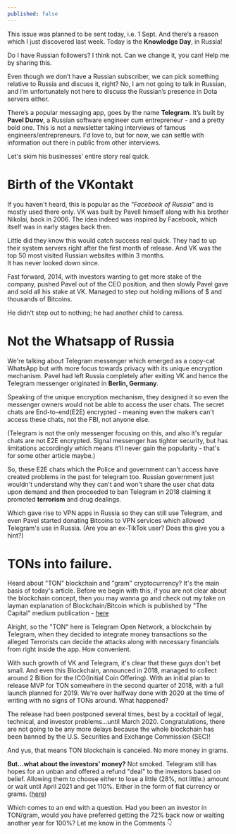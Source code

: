 ```yaml
---
published: false
---
```

This issue was planned to be sent today, i.e. 1 Sept. And there’s a reason which I just discovered last week.
Today is the **Knowledge Day**, in Russia!  

Do I have Russian followers? I think not. Can we change it, you can! Help me by sharing this.  

Even though we don’t have a Russian subscriber, we can pick something relative to Russia and discuss it, right? No, I am not going to talk in Russian, and I’m unfortunately not here to discuss the Russian’s presence in Dota servers either.  

There’s a popular messaging app, goes by the name **Telegram**. It’s built by **Pavel Durov**, a Russian software engineer cum entrepreneur - and a pretty bold one. This is not a newsletter taking interviews of famous engineers/entrepreneurs. I'd love to, but for now, we can settle with information out there in public from other interviews.

Let's skim his businesses’ entire story real quick.

# Birth of the VKontakt

If you haven't heard, this is popular as the *"Facebook of Russia"* and is mostly used there only. VK was built by Pavell himself along with his brother Nikolai, back in 2006. The idea indeed was inspired by Facebook, which itself was in early stages back then.  
  
Little did they know this would catch success real quick. They had to up their system servers right after the first month of release. And VK was the top 50 most visited Russian websites within 3 months.  
It has never looked down since.  
  
Fast forward, 2014, with investors wanting to get more stake of the company, pushed Pavel out of the CEO position, and then slowly Pavel gave and sold all his stake at VK. Managed to step out holding millions of $ and thousands of Bitcoins.
  
He didn't step out to nothing; he had another child to caress.
  
# Not the Whatsapp of Russia

We're talking about Telegram messenger which emerged as a copy-cat WhatsApp but with more focus towards privacy with its unique encryption mechanism. Pavel had left Russia completely after exiting VK and hence the Telegram messenger originated in **Berlin, Germany**.
  
Speaking of the unique encryption mechanism, they designed it so even the messenger owners would not be able to access the user chats. The secret chats are End-to-end(E2E) encrypted - meaning even the makers can't access these chats, not the FBI, not anyone else.
  
(Telegram is not the only messenger focusing on this, and also it's regular chats are not E2E encrypted. Signal messenger has tighter security, but has limitations accordingly which means it'll never gain the popularity - that's for some other article maybe.)
  
So, these E2E chats which the Police and government can't access have created problems in the past for telegram too. Russian government just wouldn't understand why they can't and won't share the user chat data upon demand and then proceeded to ban Telegram in 2018 claiming it promoted **terrorism** and drug dealings.
  
Which gave rise to VPN apps in Russia so they can still use Telegram, and even Pavel started donating Bitcoins to VPN services which allowed Telegram's use in Russia. (Are you an ex-TikTok user? Does this give you a hint?)

# TONs into failure.
  
Heard about "TON" blockchain and "gram" cryptocurrency? It's the main basis of today's article. Before we begin with this, if you are not clear about the blockchain concept, then you may wanna go and check out my take on layman explanation of Blockchain/Bitcoin which is published by "The Capital" medium publication - [here](https://medium.com/the-capital/from-bitcoin-to-mining-to-halving-all-explained-like-were-five-3ca5ba2cef8)
  
Alright, so the "TON" here is Telegram Open Network, a blockchain by Telegram, when they decided to integrate money transactions so the alleged Terrorists can decide the attacks along with necessary financials from right inside the app. How convenient.
  
With such growth of VK and Telegram, it's clear that these guys don't bet small. And even this Blockchain, announced in 2018, managed to collect around 2 Billion for the ICO(Initial Coin Offering). With an initial plan to release MVP for TON somewhere in the second quarter of 2018, with a full launch planned for 2019. We're over halfway done with 2020 at the time of writing with no signs of TONs around. What happened?
  
The release had been postponed several times, best by a cocktail of legal, technical, and investor problems...until March 2020. Congratulations, there are not going to be any more delays because the whole blockchain has been banned by the U.S. Securities and Exchange Commission (SEC)!
  
And yus, that means TON blockchain is canceled. No more money in grams.
  
**But...what about the investors' money?**
Not smoked. Telegram still has hopes for an unban and offered a refund "deal" to the investors based on belief. Allowing them to choose either to lose a little (28%, not little.) amount or wait until April 2021 and get 110%. Either in the form of fiat currency or grams. ([here](https://smart-lab.ru/blog/618122.php))  

Which comes to an end with a question. Had you been an investor in TON/gram, would you have preferred getting the 72% back now or waiting another year for 100%? Let me know in the Comments 👇
